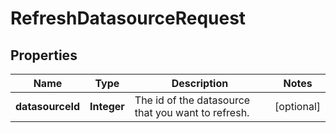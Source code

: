 

# RefreshDatasourceRequest


## Properties

| Name | Type | Description | Notes |
|------------ | ------------- | ------------- | -------------|
|**datasourceId** | **Integer** | The id of the datasource that you want to refresh. |  [optional] |



